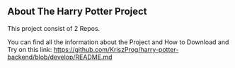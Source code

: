 ## About The Harry Potter Project

This project consist of 2 Repos.

You can find all the information about the Project and
How to Download and Try on this link:
https://github.com/KriszProg/harry-potter-backend/blob/develop/README.md
